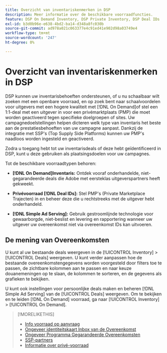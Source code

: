 ```yaml
---
title: Overzicht van inventariskenmerken in DSP
description: Meer informatie over de beschikbare voorraadfuncties.
feature: DSP On Demand Inventory, DSP Private Inventory, DSP Deal IDs
exl-id: b3d0b96e-e638-4bd2-ba14-d348a8fc030b
source-git-commit: ad978a021c063377e4c91ed41e902d98a03749e4
workflow-type: tm+mt
source-wordcount: '247'
ht-degree: 0%

---
```


# Overzicht van inventariskenmerken in DSP

DSP kunnen uw inventarisbehoeften ondersteunen, of u nu schaalbaar wilt zoeken met een openbare voorraad, en op zoek bent naar schaalvoordelen voor uitgevers met een hogere kwaliteit met [!DNL On Demand]of stel een 1:1-deal met een uitgever in voor een privémarktplaats (PMP) die moet worden geactiveerd tegen specifieke doelgroepen of sites. Uw campagnedoelstellingen helpen dicteren welk type van inventaris het beste aan de prestatiesbehoeften van uw campagne aanpast. Dankzij de integratie met SSP&#39;s (Top Supply Side Platforms) kunnen uw PMP&#39;s naadloos worden ingesteld en geactiveerd.

Zodra u toegang hebt tot uw inventarisdeals of deze hebt geïdentificeerd in DSP, kunt u deze gebruiken als plaatsingsdoelen voor uw campagnes.

Tot de beschikbare voorraadtypen behoren:

* **[!DNL On Demand]Inventaris:** Ontdek vooraf onderhandelde, niet-gegarandeerde deals die Adobe met eersteklas uitgeverspartners heeft gekweekt.

* **Privévoorraad [!DNL Deal IDs]:** Stel PMP&#39;s (Private Marketplace Trajecten) in en beheer deze die u rechtstreeks met de uitgever hebt onderhandeld.

* **[!DNL Simple Ad Serving]:** Gebruik gestroomlijnde technologie voor gewaarborgde, niet-beslist en levering en rapportering wanneer uw uitgever uw overeenkomst niet via overeenkomst IDs kan uitvoeren.

## De mening van Overeenkomsten

U kunt al uw bestaande deals weergeven in de [!UICONTROL Inventory] > [!UICONTROL Deals] weergeven. U kunt verder aanpassen hoe de bestaande overeenkomstengegevens worden voorgesteld door filters toe te passen, de zichtbare kolommen aan te passen en naar keuze douanemeningen op te slaan, de kolommen te sorteren, en de gegevens als grafieken te bekijken.

U kunt ook instellingen voor persoonlijke deals maken en beheren [!DNL Simple Ad Serving] van de [!UICONTROL Deals] weergeven. Om te bekijken en te leiden [!DNL On Demand] voorraad, ga naar [!UICONTROL Inventory] > [!UICONTROL On Demand].

>[!MORELIKETHIS]
>
>* [Info voorraad op aanvraag](on-demand-inventory-about.md)
>* [Ongeveer identiteitskaart Inbox van de Overeenkomst](deal-id-inbox-about.md)
>* [Ongeveer Programma Gegarandeerde Overeenkomsten](programmatic-guaranteed-about.md)
>* [SSP-partners](ssp-partners.md)
>* [Informatie over privé-voorraad](private-inventory-about.md)

